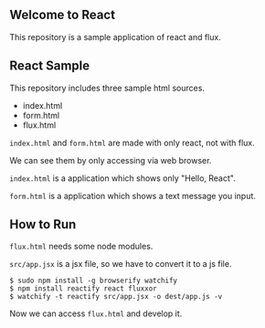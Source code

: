 ## Welcome to React

This repository is a sample application of react and flux.


## React Sample

This repository includes three sample html sources.
* index.html
* form.html
* flux.html

`index.html` and `form.html` are made with only react, not with flux.

We can see them by only accessing via web browser.

`index.html` is a application which shows only "Hello, React".

`form.html` is a application which shows a text message you input.


## How to Run

`flux.html` needs some node modules.

`src/app.jsx` is a jsx file, so we have to convert it to a js file.

```
$ sudo npm install -g browserify watchify
$ npm install reactify react fluxxor
$ watchify -t reactify src/app.jsx -o dest/app.js -v
```

Now we can access `flux.html` and develop it.
